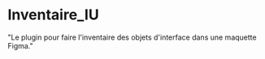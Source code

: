 # Inventaire_IU
"Le plugin pour faire l'inventaire des objets d'interface dans une maquette Figma."
